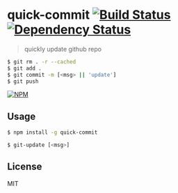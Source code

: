 # quick-commit [![Build Status](https://img.shields.io/travis/RnbWd/git-update.svg?style=flat-square)](https://travis-ci.org/RnbWd/git-update)[![Dependency Status](https://img.shields.io/david/rnbwd/git-update.svg?style=flat-square)](https://david-dm.org/rnbwd/git-update)

> quickly update github repo

```bash
$ git rm . -r --cached
$ git add .
$ git commit -m [<msg> || 'update']
$ git push
```

[![NPM](https://nodei.co/npm/quick-commit.png?downloads=true)](https://nodei.co/npm/quick-commit/)

## Usage

```bash
$ npm install -g quick-commit
```
```bash
$ git-update [<msg>]
```

## License

MIT
